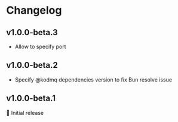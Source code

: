 # Changelog

[//]: # (HeaderEnd)

## v1.0.0-beta.3

- Allow to specify port

## v1.0.0-beta.2

- Specify @kodmq dependencies version to fix Bun resolve issue

## v1.0.0-beta.1

🎉 Initial release
